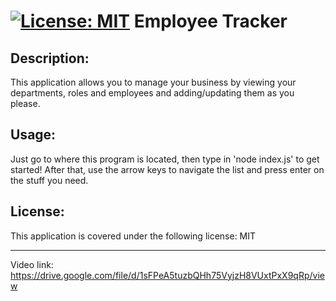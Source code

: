 # [![License: MIT](https://img.shields.io/badge/License-MIT-yellow.svg)](https://opensource.org/licenses/MIT) Employee Tracker

## Description:

This application allows you to manage your business by viewing your departments, roles and employees and adding/updating them as you please. 

## Usage:

Just go to where this program is located, then type in 'node index.js' to get started! After that, use the arrow keys to navigate the list and press enter on the stuff you need.

## License:

This application is covered under the following license: MIT

- - -

Video link: https://drive.google.com/file/d/1sFPeA5tuzbQHh75VyjzH8VUxtPxX9qRp/view